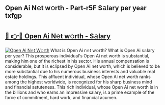 ## Open Ai N𝚎t w𝚘rth - Part-r5F S𝚊lary per year txfgp

# <h2><a href="http://gc0qrsc.nevu.top/?p=Open+Ai">🔗 👉🔴 Open Ai N𝚎t w𝚘rth - S𝚊lary</a></h2>

[![Open Ai N𝚎t W𝚘rth](https://i.imgur.com/Oavwk0R.jpeg)](http://gc0qrsc.nevu.top/?p=Open+Ai)
What is Open Ai n𝚎t w𝚘rth? What is Open Ai s𝚊lary per year?
This prosperous individual's Open Ai net worth is substantial, making him one of the richest in his sector. His annual compensation is considerable, but it is eclipsed by Open Ai net worth, which is believed to be more substantial due to his numerous business interests and valuable real estate holdings. This affluent individual, whose Open Ai net worth ranks among the highest worldwide, is recognized for his sharp business mind and financial astuteness. This rich individual, whose Open Ai net worth is in the billions and who earns an impressive salary, is a prime example of the force of commitment, hard work, and financial acumen.
